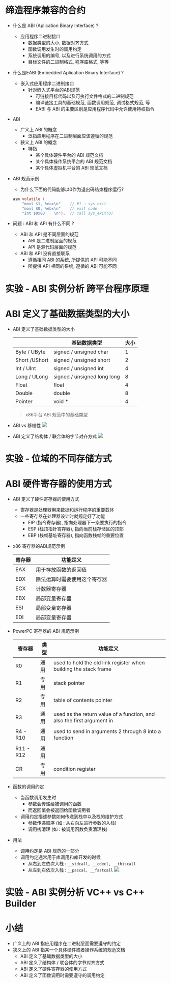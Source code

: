# 缔造程序兼容的合约
- 什么是 ABI (Aplication Binary Interface) ?
    - 应用程序二进制接口
        - 数据类型的大小, 数据对齐方式
        - 函数调用发生时的调用约定
        - 系统调用的编号, 以及进行系统调用的方式
        - 目标文件的二进制格式, 程序库格式, 等等

- 什么是EABI (Embedded Aplication Binary Interface) ?
    - 嵌入式应用程序二进制接口
        - 针对嵌入式平台的ABI规范
            - 可链接目标代码以及可执行文件格式的二进制规范
            - 编译链接工具的基础规范, 函数调用规范, 调试格式规范, 等
            - EABI 与 ABI 的主要区别是应用程序代码中允许使用特权指令

- ABI
    - 广义上 ABI 的概念
        - 泛指应用程序在二进制层面应该遵循的规范
    - 狭义上 ABI 的概念
        - 特指
            - 某个具体硬件平台的 ABI 规范文档
            - 某个具体操作系统平台的 ABI 规范文档
            - 某个具体虚拟机平台的 ABI 规范文档

- ABI 规范示例
    - 为什么下面的代码能够以0作为退出码结束程序运行?

    ```c
    asm volatile (
        "movl $1, %eax\n"    // #1 → sys_exit
        "movl $0, %ebx\n"    // exit code
        "int $0x80    \n");  // call sys_exit(0)
    ```

- 问题 : ABI 和 API 有什么不同 ?
    - ABI 和 API 是不同层面的规范
        - ABI 是二进制层面的规范
        - API 是源代码层面的规范
    - ABI 和 API 没有直接联系
        - 遵循相同 ABI 的系统, 所提供的 API 可能不同
        - 所提供 API 相同的系统, 遵循的 ABI 可能不同

# 实验 - ABI 实例分析 跨平台程序原理


# ABI 定义了基础数据类型的大小
- ABI 定义了基础数据类型的大小

    |               |         基础数据类型         | 大小 |
    | ------------- | --------------------------- | --- |
    | Byte / UByte  | signed / unsigned char      | 1    |
    | Short /UShort | signed / unsigned short     | 2    |
    | Int / UInt    | signed / unsigned int       | 4    |
    | Long / ULong  | signed / unsigned long long | 8    |
    | Float         | float                       | 4    |
    | Double        | double                      | 8    |
    | Pointer       | void *                      | 4    |
    > x86平台 ABI 规范中的基础类型

- ABI vs 移植性
    ![](_v_images_14/1.png)

- ABI 定义了结构体 / 联合体的字节对齐方式
    ![](_v_images_14/2.png)

# 实验 - 位域的不同存储方式


# ABI 硬件寄存器的使用方式
- ABI 定义了硬件寄存器的使用方式
    - 寄存器是处理器用来数据和运行程序的重要载体
    - 一些寄存器在处理器设计时就规定好了功能
        - EIP (指令寄存器), 指向处理器下一条要执行的指令
        - ESP (栈顶指针寄存器), 指向当前栈存储区的顶部
        - EBP (栈帧基址寄存器), 指向函数栈帧的重要位置

- x86 寄存器的ABI规范示例

    | 寄存器 |          功能定义          |
    | ----- | ------------------------- |
    | EAX   | 用于存放函数的返回值        |
    | EDX   | 除法运算时需要使用这个寄存器 |
    | ECX   | 计数器寄存器               |
    | EBX   | 局部变量寄存器             |
    | ESI   | 局部变量寄存器             |
    | EDI   | 局部变量寄存器             |

- PowerPC 寄存器的 ABI 规范示例

    |  寄存器   | 类型 |                                功能定义                                 |
    | --------- | --- | ---------------------------------------------------------------------- |
    | R0        | 通用 | used to hold the old link register when building the stack frame       |
    | R1        | 专用 | stack pointer                                                          |
    | R2        | 专用 | table of contents pointer                                              |
    | R3        | 通用 | used as the return value of a function, and also the first argument in                                                      |
    | R4 - R10  | 通用 | used to send in arguments 2 through 8 into a function                  |
    | R11 - R12 | 通用 |                                                                        |
    | CR        | 专用 | condition register                                                     |

- 函数的调用约定
    - 当函数调用发生时
        - 参数会传递给被调用的函数
        - 而返回值会被返回给函数调用者
    - 调用约定描述参数如何传递到栈中以及栈的维护方式
        - 参数传递顺序 (如 : 从右向左进行参数的入栈)
        - 调用栈清理 (如 : 被调用函数负责清理栈)

- 用法
    - 调用约定是 ABI 规范的一部分
    - 调用约定通常用于库调用和库开发的时候
        - 从右到左依次入栈 : `__stdcall, __cdecl, __thiscall`
        - 从左到右依次入栈 : `__pascal, __fastcall`
    ![](_v_images_14/3.png)

# 实验 - ABI 实例分析 VC++ vs C++ Builder


# 小结
- 广义上的 ABI 指应用程序在二进制层面需要遵守的约定
- 狭义上的 ABI 指某一个具体硬件或者操作系统的规范文档
    - ABI 定义了基础数据类型的大小
    - ABI 定义了结构体 / 联合体的字节对齐方式
    - ABI 定义了硬件寄存器的使用方式
    - ABI 定义了函数调用时需要遵守的调用约定

